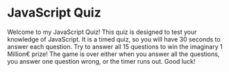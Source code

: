 # JavaScript Quiz

Welcome to my JavaScript Quiz! This quiz is designed to test your knowledge of JavaScript. It is a timed quiz, so you will have 30 seconds to answer each question. Try to answer all 15 questions to win the imaginary 1 Million€ prize! The game is over either when you answer all the questions, you answer one question wrong, or the timer runs out. Good luck!
